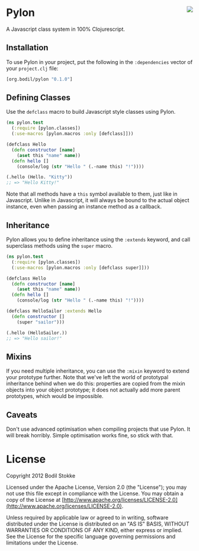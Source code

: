 # <img align="right" src="https://raw.github.com/bodil/pylon/master/pylon.gif"> Pylon

A Javascript class system in 100% Clojurescript.

## Installation

To use Pylon in your project, put the following in the `:dependencies`
vector of your `project.clj` file:

```clojure
[org.bodil/pylon "0.1.0"]
```

## Defining Classes

Use the `defclass` macro to build Javascript style classes using Pylon.

```clojure
(ns pylon.test
  (:require [pylon.classes])
  (:use-macros [pylon.macros :only [defclass]]))

(defclass Hello
  (defn constructor [name]
    (aset this "name" name))
  (defn hello []
    (console/log (str "Hello " (.-name this) "!"))))

(.hello (Hello. "Kitty"))
;; => "Hello Kitty!"
```

Note that all methods have a `this` symbol available to them, just
like in Javascript. Unlike in Javascript, it will always be bound to
the actual object instance, even when passing an instance method as a
callback.

## Inheritance

Pylon allows you to define inheritance using the `:extends` keyword,
and call superclass methods using the `super` macro.

```clojure
(ns pylon.test
  (:require [pylon.classes])
  (:use-macros [pylon.macros :only [defclass super]]))

(defclass Hello
  (defn constructor [name]
    (aset this "name" name))
  (defn hello []
    (console/log (str "Hello " (.-name this) "!"))))

(defclass HelloSailor :extends Hello
  (defn constructor []
    (super "sailor")))

(.hello (HelloSailor.))
;; => "Hello sailor!"
```

## Mixins

If you need multiple inheritance, you can use the `:mixin` keyword to
extend your prototype further. Note that we've left the world of
prototypal inheritance behind when we do this: properties are copied
from the mixin objects into your object prototype; it does not
actually add more parent prototypes, which would be impossible.

## Caveats

Don't use advanced optimisation when compiling projects that use
Pylon. It will break horribly. Simple optimisation works fine, so
stick with that.

# License

Copyright 2012 Bodil Stokke

Licensed under the Apache License, Version 2.0 (the "License"); you
may not use this file except in compliance with the License. You may
obtain a copy of the License at
[http://www.apache.org/licenses/LICENSE-2.0](http://www.apache.org/licenses/LICENSE-2.0).

Unless required by applicable law or agreed to in writing, software
distributed under the License is distributed on an "AS IS" BASIS,
WITHOUT WARRANTIES OR CONDITIONS OF ANY KIND, either express or
implied. See the License for the specific language governing
permissions and limitations under the License.
